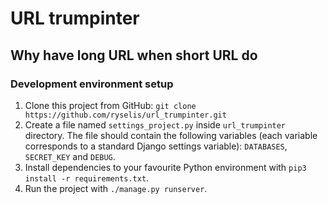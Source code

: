 # URL trumpinter
## Why have long URL when short URL do
### Development environment setup
1. Clone this project from GitHub: `git clone https://github.com/ryselis/url_trumpinter.git`
2. Create a file named `settings_project.py` inside `url_trumpinter` directory. The file should contain
the following variables (each variable corresponds to a standard Django settings variable): `DATABASES`,
`SECRET_KEY` and `DEBUG`.
3. Install dependencies to your favourite Python environment with `pip3 install -r requirements.txt`.
4. Run the project with `./manage.py runserver`.